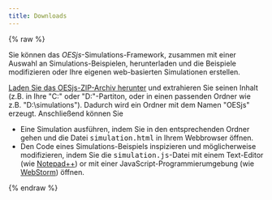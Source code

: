 ```yaml
---
title: Downloads
---
```

{% raw %}
<div id="between-head-and-foot">
  <main>
<p>Sie können das <i>OESjs</i>-Simulations-Framework, zusammen mit einer Auswahl an Simulations-Beispielen, herunterladen und die Beispiele modifizieren oder Ihre eigenen web-basierten Simulationen erstellen.</p>

<p><a href="OESjs-1.3e.zip">Laden Sie das OESjs-ZIP-Archiv herunter</a> und extrahieren Sie seinen Inhalt (z.B. in Ihre "C:" oder "D:"-Partiton, oder in einen passenden Ordner wie z.B. "D:\simulations"). Dadurch wird ein Ordner mit dem Namen "OESjs" erzeugt. Anschließend können Sie</p>

<ul><li>Eine Simulation ausführen, indem Sie in den entsprechenden Ordner gehen und die Datei <kbd>simulation.html</kbd> in Ihrem Webbrowser öffnen.</li>
	<li>Den Code eines Simulations-Beispiels inspizieren und möglicherweise modifizieren, indem Sie die <kbd>simulation.js</kbd>-Datei mit einem Text-Editor (wie <a href="https://notepad-plus-plus.org/download/">Notepad++</a>) or mit einer JavaScript-Programmierumgebung (wie <a href="https://www.jetbrains.com/webstorm/">WebStorm</a>) öffnen.</li>
</ul>
  </main>
  </div>
  {% endraw %}